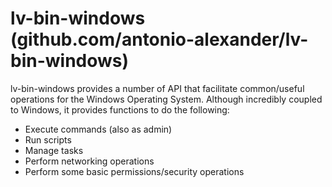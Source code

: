 # lv-bin-windows (github.com/antonio-alexander/lv-bin-windows)

lv-bin-windows provides a number of API that facilitate common/useful operations for the Windows Operating System. Although incredibly coupled to Windows, it provides functions to do the following:

- Execute commands (also as admin)
- Run scripts
- Manage tasks
- Perform networking operations
- Perform some basic permissions/security operations
